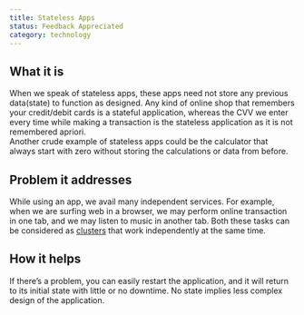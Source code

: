 ```yaml
---
title: Stateless Apps
status: Feedback Appreciated
category: technology
---
```


## What it is

When we speak of stateless apps, these apps need not store any previous data(state) to function as designed. Any kind of online shop that remembers your credit/debit cards is a stateful application, whereas the CVV we enter every time while making a transaction is the stateless application as it is not remembered apriori.  
Another crude example of stateless apps could be the calculator that always start with zero without storing the calculations or data from before.  

## Problem it addresses

While using an app, we avail many independent services. For example, when we are surfing web in a browser, we may perform online transaction in one tab, and we may listen to music in another tab. Both these tasks can be considered as [clusters](/cluster/) that work independently at the same time.  

## How it helps

If there’s a problem, you can easily restart the application, and it will return to its initial state with little or no downtime. No state implies less complex design of the application.
